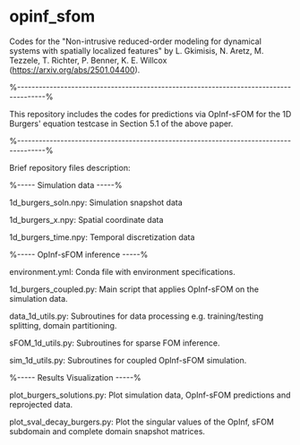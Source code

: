 # opinf_sfom
Codes for the "Non-intrusive reduced-order modeling for dynamical systems with spatially localized features" by L. Gkimisis, N. Aretz, M. Tezzele, T. Richter, P. Benner, K. E. Willcox (https://arxiv.org/abs/2501.04400).

%--------------------------------------------------------------------------------------%

This repository includes the codes for predictions via OpInf-sFOM for the 1D Burgers' equation testcase in Section 5.1 of the above paper.

%--------------------------------------------------------------------------------------%

Brief repository files description:

%----- Simulation data -----%

1d_burgers_soln.npy: Simulation snapshot data

1d_burgers_x.npy: Spatial coordinate data

1d_burgers_time.npy: Temporal discretization data

%----- OpInf-sFOM inference -----%

environment.yml: Conda file with environment specifications.

1d_burgers_coupled.py: Main script that applies OpInf-sFOM on the simulation data.

data_1d_utils.py: Subroutines for data processing e.g. training/testing splitting, domain partitioning.

sFOM_1d_utils.py: Subroutines for sparse FOM inference.

sim_1d_utils.py: Subroutines for coupled OpInf-sFOM simulation.

%----- Results Visualization -----%

plot_burgers_solutions.py: Plot simulation data, OpInf-sFOM predictions and reprojected data.

plot_sval_decay_burgers.py: Plot the singular values of the OpInf, sFOM subdomain and complete domain snapshot matrices.
